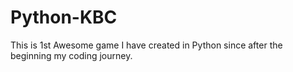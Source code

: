 # Python-KBC
This is 1st Awesome game I have created in Python since after the beginning my coding journey.

